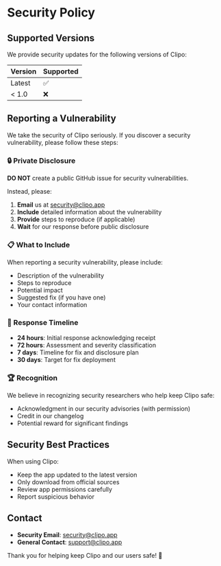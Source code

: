 # Security Policy

## Supported Versions

We provide security updates for the following versions of Clipo:

| Version | Supported          |
| ------- | ------------------ |
| Latest  | :white_check_mark: |
| < 1.0   | :x:                |

## Reporting a Vulnerability

We take the security of Clipo seriously. If you discover a security vulnerability, please follow these steps:

### 🔒 Private Disclosure

**DO NOT** create a public GitHub issue for security vulnerabilities.

Instead, please:

1. **Email** us at security@clipo.app
2. **Include** detailed information about the vulnerability
3. **Provide** steps to reproduce (if applicable)
4. **Wait** for our response before public disclosure

### 📋 What to Include

When reporting a security vulnerability, please include:

- Description of the vulnerability
- Steps to reproduce
- Potential impact
- Suggested fix (if you have one)
- Your contact information

### 🚀 Response Timeline

- **24 hours**: Initial response acknowledging receipt
- **72 hours**: Assessment and severity classification
- **7 days**: Timeline for fix and disclosure plan
- **30 days**: Target for fix deployment

### 🏆 Recognition

We believe in recognizing security researchers who help keep Clipo safe:

- Acknowledgment in our security advisories (with permission)
- Credit in our changelog
- Potential reward for significant findings

## Security Best Practices

When using Clipo:

- Keep the app updated to the latest version
- Only download from official sources
- Review app permissions carefully
- Report suspicious behavior

## Contact

- **Security Email**: security@clipo.app
- **General Contact**: support@clipo.app

Thank you for helping keep Clipo and our users safe! 🔐
